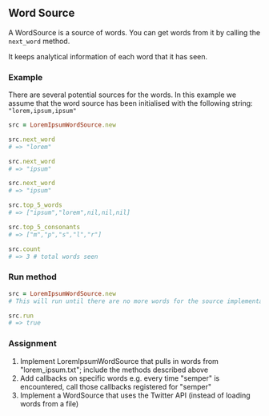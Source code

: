 ## Word Source

A WordSource is a source of words. You can get words from it by calling the `next_word` method.

It keeps analytical information of each word that it has seen.

### Example

There are several potential sources for the words. In this example we assume
that the word source has been initialised with the following string:
`"lorem,ipsum,ipsum"`

```ruby
src = LoremIpsumWordSource.new

src.next_word
# => "lorem"

src.next_word
# => "ipsum"

src.next_word
# => "ipsum"

src.top_5_words
# => ["ipsum","lorem",nil,nil,nil]

src.top_5_consonants
# => ["m","p","s","l","r"]

src.count
# => 3 # total words seen
```

### Run method

```ruby
src = LoremIpsumWordSource.new
# This will run until there are no more words for the source implementation.

src.run
# => true
```

### Assignment

1. Implement LoremIpsumWordSource that pulls in words from "lorem_ipsum.txt"; include the methods described above
2. Add callbacks on specific words e.g. every time "semper" is encountered, call those callbacks registered for "semper"
3. Implement a WordSource that uses the Twitter API (instead of loading words from a file)
